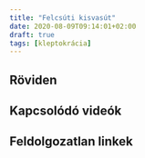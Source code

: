 ```yaml
---
title: "Felcsúti kisvasút"
date: 2020-08-09T09:14:01+02:00
draft: true
tags: [kleptokrácia]
---
```


## Röviden

## Kapcsolódó videók

## Feldolgozatlan linkek
